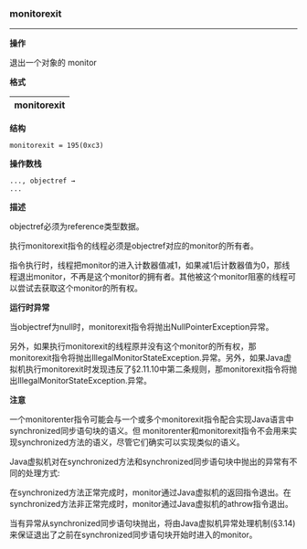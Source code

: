 ### monitorexit

----

**操作**

退出一个对象的 monitor

**格式**

|monitorexit|
|--------:|

**结构**
```
monitorexit = 195(0xc3)
```

**操作数栈**
```
..., objectref →
...
```

**描述**

objectref必须为reference类型数据。

执行monitorexit指令的线程必须是objectref对应的monitor的所有者。

指令执行时，线程把monitor的进入计数器值减1，如果减1后计数器值为0，那线程退出monitor，不再是这个monitor的拥有者。其他被这个monitor阻塞的线程可以尝试去获取这个monitor的所有权。

**运行时异常**

当objectref为null时，monitorexit指令将抛出NullPointerException异常。

另外，如果执行monitorexit的线程原并没有这个monitor的所有权，那monitorexit指令将抛出IllegalMonitorStateException.异常。另外，如果Java虚拟机执行monitorexit时发现违反了§2.11.10中第二条规则，那monitorexit指令将抛出IllegalMonitorStateException.异常。

**注意**

一个monitorenter指令可能会与一个或多个monitorexit指令配合实现Java语言中synchronized同步语句块的语义。但
monitorenter和monitorexit指令不会用来实现synchronized方法的语义，尽管它们确实可以实现类似的语义。

Java虚拟机对在synchronized方法和synchronized同步语句块中抛出的异常有不同的处理方式:

在synchronized方法正常完成时，monitor通过Java虚拟机的返回指令退出。在synchronized方法非正常完成时，monitor通过Java虚拟机的athrow指令退出。

当有异常从synchronized同步语句块抛出，将由Java虚拟机异常处理机制(§3.14)来保证退出了之前在synchronized同步语句块开始时进入的monitor。
